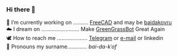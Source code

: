 ### Hi there 🌿
🦚 I’m currently working on .......... [FreeCAD] and may be [baidakovru]  
☁️ I dream on ......................... Make [GreenGrassBot] Great Again  
🕊 How to reach me .................... [Telegram] or [e-mail] or linkedin  
🦜 Pronouns my surname............. _bai-da-kˈof_  

[Telegram]: https://t.me/baidakovil
[e-mail]: mailto:baidakovil@gmail.com
[FreeCAD]: https://github.com/FreeCAD/FreeCAD
[GreenGrassBot]: https://github.com/baidakovil/GreenGrassBot
[baidakovru]: https://github.com/baidakovil/baidakovru
[iNat-rutrail]: https://github.com/baidakovil/iNat-rutrail/tree/main
